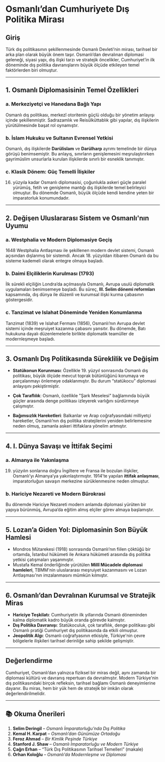 # Osmanlı’dan Cumhuriyete Dış Politika Mirası

## Giriş

Türk dış politikasının şekillenmesinde Osmanlı Devleti’nin mirası, tarihsel bir arka plan olarak büyük önem taşır. Osmanlı’dan devralınan diplomasi geleneği, siyasi yapı, dış ilişki tarzı ve stratejik öncelikler, Cumhuriyet’in ilk döneminde dış politika davranışlarını büyük ölçüde etkileyen temel faktörlerden biri olmuştur.

---

## 1. Osmanlı Diplomasisinin Temel Özellikleri

### a. Merkeziyetçi ve Hanedana Bağlı Yapı

Osmanlı dış politikası, merkezî otoritenin güçlü olduğu bir yönetim anlayışı içinde şekillenmiştir. Sadrazamlık ve Reisülküttablık gibi yapılar, dış ilişkilerin yürütülmesinde başat rol oynamıştır.

### b. İslam Hukuku ve Sultanın Evrensel Yetkisi

Osmanlı, dış ilişkilerde **Darülislam** ve **Darülharp** ayrımı temelinde bir dünya görüşü benimsemiştir. Bu anlayış, sınırların genişlemesini meşrulaştırırken gayrimüslim unsurlarla kurulan ilişkilerde sınırlı bir esneklik tanımıştır.

### c. Klasik Dönem: Güç Temelli İlişkiler

16. yüzyıla kadar Osmanlı diplomasisi, çoğunlukla askeri güçle paralel yürümüş, fetih ve genişleme mantığı dış ilişkilerde temel belirleyici olmuştur. Bu dönemde Osmanlı, büyük ölçüde kendi kendine yeten bir imparatorluk konumundadır.

---

## 2. Değişen Uluslararası Sistem ve Osmanlı'nın Uyumu

### a. Westphalia ve Modern Diplomasiye Geçiş

1648 Westphalia Antlaşması ile şekillenen modern devlet sistemi, Osmanlı açısından dışlanmış bir sistemdi. Ancak 18. yüzyıldan itibaren Osmanlı da bu sisteme kademeli olarak entegre olmaya başladı.

### b. Daimi Elçiliklerin Kurulması (1793)

İlk sürekli elçiliğin Londra’da açılmasıyla Osmanlı, Avrupa usulü diplomatik uygulamaları benimsemeye başladı. Bu süreç, **III. Selim dönemi reformları** kapsamında, dış dünya ile düzenli ve kurumsal ilişki kurma çabasının göstergesidir.

### c. Tanzimat ve Islahat Döneminde Yeniden Konumlanma

Tanzimat (1839) ve Islahat Fermanı (1856), Osmanlı’nın Avrupa devlet sistemi içinde meşruiyet kazanma çabasını yansıtır. Bu dönemde, Batı hukukuna dayalı düzenlemelerle birlikte diplomatik teamüller de modernleşmeye başladı.

---

## 3. Osmanlı Dış Politikasında Süreklilik ve Değişim

- **Statükonun Korunması**: Özellikle 19. yüzyıl sonrasında Osmanlı dış politikası, büyük ölçüde mevcut toprak bütünlüğünü korumaya ve parçalanmayı önlemeye odaklanmıştır. Bu durum “statükocu” diplomasi anlayışını pekiştirmiştir.
- **Çok Taraflılık**: Osmanlı, özellikle "Şark Meselesi" bağlamında büyük güçler arasında denge politikası izleyerek varlığını sürdürmeye çalışmıştır.

- **Bağımsızlık Hareketleri**: Balkanlar ve Arap coğrafyasındaki milliyetçi hareketler, Osmanlı’nın dış politika stratejilerini yeniden belirlemesine neden olmuş, zamanla askeri ittifaklara yönelim artmıştır.

---

## 4. I. Dünya Savaşı ve İttifak Seçimi

### a. Almanya ile Yakınlaşma

19. yüzyılın sonlarına doğru İngiltere ve Fransa ile bozulan ilişkiler, Osmanlı’yı Almanya’ya yakınlaştırmıştır. 1914’te yapılan **ittifak anlaşması**, imparatorluğun savaşın merkezine sürüklenmesine neden olmuştur.

### b. Hariciye Nezareti ve Modern Bürokrasi

Bu dönemde Hariciye Nezareti modern anlamda diplomasi yürüten bir yapıya bürünmüş, Avrupa’da eğitim almış elçiler görev almaya başlamıştır.

---

## 5. Lozan’a Giden Yol: Diplomasinin Son Büyük Hamlesi

- Mondros Mütarekesi (1918) sonrasında Osmanlı’nın fiilen çöktüğü bir ortamda, İstanbul hükümeti ile Ankara hükümeti arasında dış politika yetkisi çatışmaları yaşanmıştır.
- Mustafa Kemal önderliğinde yürütülen **Millî Mücadele diplomasi hamleleri**, TBMM'nin uluslararası meşruiyet kazanmasını ve Lozan Antlaşması’nın imzalanmasını mümkün kılmıştır.

---

## 6. Osmanlı’dan Devralınan Kurumsal ve Stratejik Miras

- **Hariciye Teşkilatı**: Cumhuriyetin ilk yıllarında Osmanlı döneminden kalma diplomatik kadro büyük oranda görevde kalmıştır.
- **Dış Politika Davranışı**: Statükoculuk, çok taraflılık, denge politikası gibi Osmanlı pratiği Cumhuriyet dış politikasında da etkili olmuştur.
- **Jeopolitik Algı**: Osmanlı coğrafyasının etkisiyle, Türkiye'nin çevre bölgelerle ilişkileri tarihsel derinliğe sahip şekilde gelişmiştir.

---

## Değerlendirme

Cumhuriyet, Osmanlı’dan yalnızca fiziksel bir miras değil, aynı zamanda bir diplomasi kültürü ve davranış repertuarı da devralmıştır. Modern Türkiye'nin dış politikasındaki birçok refleksin, tarihsel bağlamı Osmanlı deneyimlerine dayanır. Bu miras, hem bir yük hem de stratejik bir imkân olarak değerlendirilmelidir.

---

## 📚 Okuma Önerileri

1. **Selim Deringil** – _Osmanlı İmparatorluğu’nda Dış Politika_
2. **Kemal H. Karpat** – _Osmanlı’dan Günümüze Ortadoğu_
3. **Feroz Ahmad** – _Bir Kimlik Peşinde Türkiye_
4. **Stanford J. Shaw** – _Osmanlı İmparatorluğu ve Modern Türkiye_
5. **Çağrı Erhan** – “Türk Dış Politikasının Tarihsel Temelleri” (makale)
6. **Orhan Koloğlu** – _Osmanlı’da Modernleşme ve Diplomasi_
